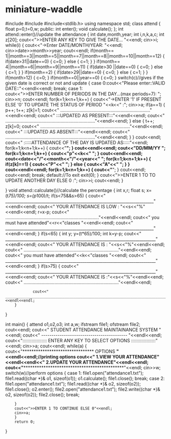 # miniature-waddle
#include<iostream>
#include<fstream>
#include<stdlib.h>
using namespace std;
class attend
{
        float p=0,t=0,w;
        public:
                int enter();
                void calculate();
};
int attend::enter()//update the attendance 
{
        int date,month,year;
        int i,n,k,a,c;
        int z[20];
        cout<<">>ENTER ANY KEY TO GIVE THE DATE... "<<endl;
        cin>>i;
        while(i)
        {
        	cout<<"->Enter DATE/MONTH/YEAR: "<<endl;
        	cin>>date>>month>>year;
        	cout<<endl;
                if(month== 1||month==3||month==5||month==7||month==8||month==10||month==12)
                {
                		if(date>31||date==0)
                		{
							c=0;
						}
						else
						{
							 c=1;
						}
                }
                if(month== 4||month==6||month==9||month==11)
                {
                	if(date>30 ||date==0)
                	{
                		 c=0;
                	}
                	else
                	{
                		 c=1;
                	}
                }
                if(month==2)
                {
                	if(date>29||date==0)
                	{
                		 c=0;
                	}
                	else
                	{
                		 c=1;
                	}
                }
                if(month>12)
                {
                	c=0;
                }
                if(month==0||year==0)
				{
					c=0;
				}
                switch(c)//gives if the given date is correct or not and update
                {
                	case 0:cout<<"Please enter::VALID DATE::"<<endl<<endl;
                			break;
               		 case 1:			
               			 cout<<">>ENTER NUMBER OF PERIODS IN THE DAY...(max periods=7): ";
                		cin>>n;
                		cout<<endl;
                		for(k=1;k<n+1;k++)
                		{
                    	    cout<<"->ENTER '1' IF PRESENT ELSE '0' TO UPDATE THE STATUS OF PERIOD "<<k<<" :";
                    	    cin>>a;
                    	    if(a==1)
                    	    {
                    	            p++;
                        	        t++;
                        	        z[k]=1;
                        	        cout<<"   ......................................................................"<<endl<<endl;
                            	    cout<<"                         :::UPDATED AS PRESENT:::"<<endl<<endl;
                            	    cout<<"   ......................................................................"<<endl<<endl;
                        	}
                			else
                        	{
                        	        t++;
                        	        z[k]=0;
                        	        cout<<"   ......................................................................"<<endl<<endl;
                        	        cout<<"                          :::UPDATED AS ABSENT:::"<<endl<<endl;
                        	        cout<<"   ......................................................................"<<endl<<endl;
                        	}
                		}
                		cout<<endl;
                		cout<<"                    ::::::ATTENDANCE OF THE DAY IS UPDATED AS:::::"<<endl;
                		for(k=1;k<n+1;k++)
                		{
                			cout<<"__________";
                		}
                		cout<<endl<<endl;
                		cout<<"DD/MM/YY    ";
                		for(k=1;k<n+1;k++)
                		{
                		cout<<"p"<<k<<"    ";
                		}
                		cout<<endl<<endl;
                		cout<<date<<"/"<<month<<"/"<<year<<"   ";
                		for(k=1;k<n+1;k++)
                		{
                			if(z[k]==1)
                			{
                				cout<<"P"<<"     ";
                			}
                			else
                			{
                				cout<<"A"<<"     ";
                			}
                		}
                		cout<<endl<<endl;
                		for(k=1;k<n+1;k++)
                		{
                			cout<<"__________";
                		}
                		cout<<endl;
                		cout<<endl;
                		break;
						default://To exit 
				exit(0);
            	}
                cout<<">>ENTER 1 TO TO UPDATE ANOTHER DAY ELSE 0  :";
                cin>>i;
                cout<<endl;
        }

}
void attend::calculate()//calculate the percentage
{
         int x,r;
         float s;
        x=(t*75)/100;
        s=(p*100)/t;
        if(s<75&&s>65)
        {
        		cout<<"   _________________________________________________________________________"<<endl<<endl;
                cout<<"                           YOUR ATTENDANCE IS LOW : "<<s<<"%"<<endl<<endl;
                r=x-p;
                cout<<"   ........................................................................."<<endl<<endl;
                cout<<"                        you must have attended"<<r<<"classes                "<<endl<<endl;
                cout<<"   _________________________________________________________________________"<<endl<<endl;
        }
         if(s<65)
        {
                int y;
                y=(t*65)/100;
                int  k=y-p;
                cout<<"   __________________________________________________________________________"<<endl<<endl;
                cout<<"                     YOUR ATTENDANCE IS : "<<s<<"%"<<endl<<endl;
                cout<<"   .........................................................................."<<endl<<endl;
                cout<<"                   you must have attended"<<k<<"classes                      "<<endl;
                cout<<"   __________________________________________________________________________"<<endl<<endl;
        }
        if(s>75)
        {
        		cout<<"   __________________________________________________________________________"<<endl<<endl;
                cout<<"                      YOUR ATTENDANCE IS :"<<s<<"%"<<endl<<endl;
                cout<<"   .........................................................................."<<endl<<endl;
            
                cout<<"   __________________________________________________________________________"<<endl<<endl;
        }
}



int main()
{
        attend o1,o2,o3;
        int a,w;
        ifstream file1;
        ofstream file2;
        cout<<endl;
        cout<<"                     STUDENT ATTENDANCE MAINTAINANCE SYSTEM                "<<endl;
        cout<<"                   ------------------------------------------              "<<endl<<endl;
        cout<<":::::::::::::::::::      ENTER ANY KEY TO SELECT OPTIONS     :::::::::::::::::::"<<endl;
        cin>>a;
        cout<<endl;
        while(a)
        {
        	cout<<"********************************   OPTIONS   **********************************"<<endl<<endl;//printing options
        	cout<<"                            1.VIEW YOUR ATTENDANCE"<<endl<<endl<<"                           2.UPDATE YOUR ATTENDANCE"<<endl<<endl;
        	cout<<"*******************************************************************************"<<endl;
        	cin>>w;
        switch(w)//perform options
        {
        	case 1:
        		file1.open("attendance1.txt");
        		file1.read((char *)& o1, sizeof(o1));
        		o1.calculate();
        		file1.close();
        		break;
        	case 2:
				file1.open("attendance1.txt");
				file1.read((char *)& o2, sizeof(o2));
				file1.close();
				o2.enter();
				file2.open("attendance1.txt");
				file2.write((char *)& o2, sizeof(o2));
				file2.close();
				break;
			
						
        }
        cout<<">>ENTER 1 TO CONTINUE ELSE 0"<<endl;
        cin>>a;
        }
        return 0;
}
